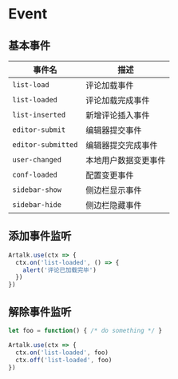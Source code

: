 # Event

## 基本事件

|事件名|描述|
|-|-|
| `list-load` | 评论加载事件 |
| `list-loaded` | 评论加载完成事件 |
| `list-inserted` | 新增评论插入事件 |
| `editor-submit` | 编辑器提交事件 |
| `editor-submitted` | 编辑器提交完成事件 |
| `user-changed` | 本地用户数据变更事件 |
| `conf-loaded` | 配置变更事件 |
| `sidebar-show` | 侧边栏显示事件 |
| `sidebar-hide` | 侧边栏隐藏事件 |

## 添加事件监听

```js
Artalk.use(ctx => {
  ctx.on('list-loaded', () => {
    alert('评论已加载完毕')
  })
})
```

## 解除事件监听

```js
let foo = function() { /* do something */ }

Artalk.use(ctx => {
  ctx.on('list-loaded', foo)
  ctx.off('list-loaded', foo)
})
```
